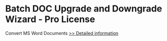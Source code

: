 # Batch DOC Upgrade and Downgrade Wizard - Pro License
Convert MS Word Documents
[>> Detailed information](https://secure.shareit.com/shareit/product.html?productid=300799431&affiliateid=200057808)